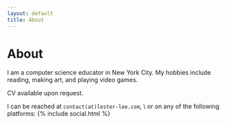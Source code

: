 ```yaml
---
layout: default
title: About
---
```

# About
I am a computer science educator in New York City. My hobbies include reading, making art, and playing video games.

CV available upon request.

I can be reached at `contact(at)lester-lee.com`, \\
or on any of the following platforms:
{% include social.html %}
